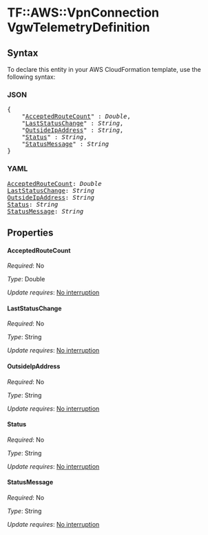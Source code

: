 # TF::AWS::VpnConnection VgwTelemetryDefinition

## Syntax

To declare this entity in your AWS CloudFormation template, use the following syntax:

### JSON

<pre>
{
    "<a href="#acceptedroutecount" title="AcceptedRouteCount">AcceptedRouteCount</a>" : <i>Double</i>,
    "<a href="#laststatuschange" title="LastStatusChange">LastStatusChange</a>" : <i>String</i>,
    "<a href="#outsideipaddress" title="OutsideIpAddress">OutsideIpAddress</a>" : <i>String</i>,
    "<a href="#status" title="Status">Status</a>" : <i>String</i>,
    "<a href="#statusmessage" title="StatusMessage">StatusMessage</a>" : <i>String</i>
}
</pre>

### YAML

<pre>
<a href="#acceptedroutecount" title="AcceptedRouteCount">AcceptedRouteCount</a>: <i>Double</i>
<a href="#laststatuschange" title="LastStatusChange">LastStatusChange</a>: <i>String</i>
<a href="#outsideipaddress" title="OutsideIpAddress">OutsideIpAddress</a>: <i>String</i>
<a href="#status" title="Status">Status</a>: <i>String</i>
<a href="#statusmessage" title="StatusMessage">StatusMessage</a>: <i>String</i>
</pre>

## Properties

#### AcceptedRouteCount

_Required_: No

_Type_: Double

_Update requires_: [No interruption](https://docs.aws.amazon.com/AWSCloudFormation/latest/UserGuide/using-cfn-updating-stacks-update-behaviors.html#update-no-interrupt)

#### LastStatusChange

_Required_: No

_Type_: String

_Update requires_: [No interruption](https://docs.aws.amazon.com/AWSCloudFormation/latest/UserGuide/using-cfn-updating-stacks-update-behaviors.html#update-no-interrupt)

#### OutsideIpAddress

_Required_: No

_Type_: String

_Update requires_: [No interruption](https://docs.aws.amazon.com/AWSCloudFormation/latest/UserGuide/using-cfn-updating-stacks-update-behaviors.html#update-no-interrupt)

#### Status

_Required_: No

_Type_: String

_Update requires_: [No interruption](https://docs.aws.amazon.com/AWSCloudFormation/latest/UserGuide/using-cfn-updating-stacks-update-behaviors.html#update-no-interrupt)

#### StatusMessage

_Required_: No

_Type_: String

_Update requires_: [No interruption](https://docs.aws.amazon.com/AWSCloudFormation/latest/UserGuide/using-cfn-updating-stacks-update-behaviors.html#update-no-interrupt)


